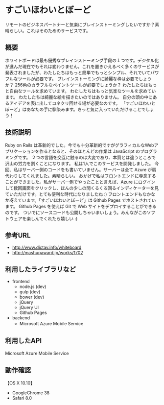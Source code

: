 # すごいほわいとぼーど

リモートのビジネスパートナーと気楽にブレインストーミングしたいですか？素晴らしい。これはそのためのサービスです。
　
## 概要
ホワイトボードは最も優秀なブレインストーミング手段の１つです。デジタル化が進んだ現在でもそれは変わりません。これを置きかえるべく多くのサービスが発表されましたが、わたしたちはもっと簡単でもっとシンプル、それでいてパワフルなツールが必要です。
ブレインストーミングに綺麗な枠は必要でしょうか？
256色のカラフルなペイントツールが必要でしょうか？
わたしたちはもっと自由なツールを求めています。
わたしたちはもっと気楽なツールを求めています。
わたしたちは綺麗な絵を描きたいのではありません。
自分の頭の中にあるアイデアを表に出してコネクリ回せる場が必要なのです。
「すごいほわいとぼーど」はあなたの手に馴染みます。きっと気に入っていただけることでしょう！
　
　
## 技術説明
Ruby on Rails は革新的でした。今でも十分革新的ですがグラフィカルなWebアプリケーションを作るとなると、そのほとんどの作業は JavaScript のプログラミングです。 ２つの言語を交互に触るのは大変であり、本質とは違うところで沢山の労力を割くことになります。
私は1人でこのサービスを開発しました。 今回、私はサーバー側のコードをも書いていません。サーバーは全て Azure が肩代わりしてくれました。素晴らしい。 おかげで私はフロントエンドに専念することができました。私がサーバー側でやったことと言えば、Azure にログインして数回画面をクリックし、ほんの少しの間くるくる回るインディケーターを見ていただけです。とても便利な時代になりましたね :)
フロントエンドもなかなか冴えています。「すごいほわいとぼーど」は Github Pages でホストされています。 Github Pages を使えば Git で Web サイトをデプロイすることができるのです。 ついでにソースコードも公開しちゃいまいしょう。みんながこのソフトウェアを楽しんでくれたら嬉しい :)

## 参考URL

- http://www.dictav.info/whiteboard
- http://mashupaward.jp/works/1702

## 利用したライブラリなど

- frontend
  - node.js (dev)
  - gulp (dev)
  - bower (dev)
  - jQuery
  - jQuery UI
  - Github Pages
- backend
  - Microsoft Azure Mobile Service
　
## 利用したAPI
Microsoft Azure Mobile Service
　
## 動作確認

【OS X 10.10】

- GoogleChrome 38
- Safari 8.0
